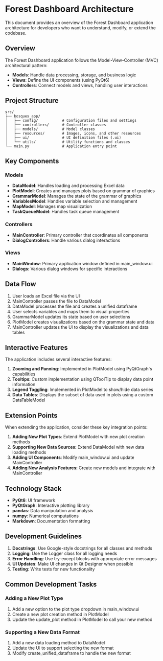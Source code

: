 # Forest Dashboard Architecture

This document provides an overview of the Forest Dashboard application architecture for developers who want to understand, modify, or extend the codebase.

## Overview

The Forest Dashboard application follows the Model-View-Controller (MVC) architectural pattern:

- **Models**: Handle data processing, storage, and business logic
- **Views**: Define the UI components (using PyQt6)
- **Controllers**: Connect models and views, handling user interactions

## Project Structure

```
src/
├── bosques_app/
│   ├── config/           # Configuration files and settings
│   ├── controllers/      # Controller classes
│   ├── models/           # Model classes
│   ├── resources/        # Images, icons, and other resources
│   ├── ui/               # UI definition files (.ui)
│   └── utils/            # Utility functions and classes
└── main.py               # Application entry point
```

## Key Components

### Models

- **DataModel**: Handles loading and processing Excel data
- **PlotModel**: Creates and manages plots based on grammar of graphics
- **GrammarModel**: Manages the state of the grammar of graphics
- **VariablesModel**: Handles variable selection and management
- **MapModel**: Manages map visualization
- **TaskQueueModel**: Handles task queue management

### Controllers

- **MainController**: Primary controller that coordinates all components
- **DialogControllers**: Handle various dialog interactions

### Views

- **MainWindow**: Primary application window defined in main_window.ui
- **Dialogs**: Various dialog windows for specific interactions

## Data Flow

1. User loads an Excel file via the UI
2. MainController passes the file to DataModel
3. DataModel processes the file and creates a unified dataframe
4. User selects variables and maps them to visual properties
5. GrammarModel updates its state based on user selections
6. PlotModel creates visualizations based on the grammar state and data
7. MainController updates the UI to display the visualizations and data tables

## Interactive Features

The application includes several interactive features:

1. **Zooming and Panning**: Implemented in PlotModel using PyQtGraph's capabilities
2. **Tooltips**: Custom implementation using QToolTip to display data point information
3. **Legend Toggling**: Implemented in PlotModel to show/hide data series
4. **Data Tables**: Displays the subset of data used in plots using a custom DataTableModel

## Extension Points

When extending the application, consider these key integration points:

1. **Adding New Plot Types**: Extend PlotModel with new plot creation methods
2. **Supporting New Data Sources**: Extend DataModel with new data loading methods
3. **Adding UI Components**: Modify main_window.ui and update MainController
4. **Adding New Analysis Features**: Create new models and integrate with MainController

## Technology Stack

- **PyQt6**: UI framework
- **PyQtGraph**: Interactive plotting library
- **pandas**: Data manipulation and analysis
- **numpy**: Numerical computations
- **Markdown**: Documentation formatting

## Development Guidelines

1. **Docstrings**: Use Google-style docstrings for all classes and methods
2. **Logging**: Use the Logger class for all logging needs
3. **Error Handling**: Use try-except blocks with appropriate error messages
4. **UI Updates**: Make UI changes in Qt Designer when possible
5. **Testing**: Write tests for new functionality

## Common Development Tasks

### Adding a New Plot Type

1. Add a new option to the plot type dropdown in main_window.ui
2. Create a new plot creation method in PlotModel
3. Update the update_plot method in PlotModel to call your new method

### Supporting a New Data Format

1. Add a new data loading method to DataModel
2. Update the UI to support selecting the new format
3. Modify create_unified_dataframe to handle the new format
